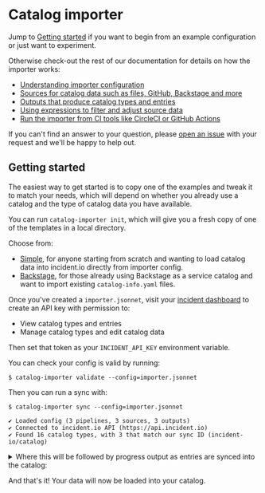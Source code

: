 # Catalog importer

Jump to [Getting started](#getting-started) if you want to begin from an example
configuration or just want to experiment.

Otherwise check-out the rest of our documentation for details on how the
importer works:

- [Understanding importer configuration](config.md)
- [Sources for catalog data such as files, GitHub, Backstage and more](sources.md)
- [Outputs that produce catalog types and entries](outputs.md)
- [Using expressions to filter and adjust source data](expressions.md)
- [Run the importer from CI tools like CircleCI or GitHub Actions](deploying.md)

[open-issue]: https://github.com/incident-io/catalog-importer/issues/new

If you can't find an answer to your question, please [open an issue][open-issue]
with your request and we'll be happy to help out.

## Getting started

[api-keys]: https://app.incident.io/settings/api-keys
[jsonnet]: https://jsonnet.org/
[vscode]: https://marketplace.visualstudio.com/items?itemName=Grafana.vscode-jsonnet
[cel]: https://github.com/google/cel-spec

The easiest way to get started is to copy one of the examples and tweak it to
match your needs, which will depend on whether you already use a catalog and the
type of catalog data you have available.

You can run `catalog-importer init`, which will give you a fresh copy of one of
the templates in a local directory.

Choose from:

- [Simple](simple), for anyone starting from scratch and wanting to load catalog
  data into incident.io directly from importer config.
- [Backstage](backstage), for those already using Backstage as a service catalog
  and want to import existing `catalog-info.yaml` files.

Once you've created a `importer.jsonnet`, visit your [incident dashboard][api-keys]
to create an API key with permission to:

- View catalog types and entries
- Manage catalog types and edit catalog data

Then set that token as your `INCIDENT_API_KEY` environment variable.

You can check your config is valid by running:

```
$ catalog-importer validate --config=importer.jsonnet
```

Then you can run a sync with:

```console
$ catalog-importer sync --config=importer.jsonnet

✔ Loaded config (3 pipelines, 3 sources, 3 outputs)
✔ Connected to incident.io API (https://api.incident.io)
✔ Found 16 catalog types, with 3 that match our sync ID (incident-io/catalog)
```

<details>
  <summary>
    Where this will be followed by progress output as entries are synced into
    the catalog:
  </summary>

```
↻ Creating catalog types that don't yet exist...
  ✔ Custom["Feature"] (id=01GYZMPSJPBE1ZFDF1ESEWFYZF)
  ✔ Custom["Integration"] (id=01GYZMPSV08SYE4RF49C3JZT76)
  ✔ Custom["Team"] (id=01GYZMPT7C692DXCEVHFHVKZAQ)

↻ Syncing catalog type schemas...
  ✔ Custom["Feature"] (id=01GYZMPSJPBE1ZFDF1ESEWFYZF)
  ✔ Custom["Integration"] (id=01GYZMPSV08SYE4RF49C3JZT76)
  ✔ Custom["Team"] (id=01GYZMPT7C692DXCEVHFHVKZAQ)

↻ Syncing pipeline... (Custom["Feature"])

  ↻ Loading data from sources...
    ✔ inline (found 30 entries)

  ↻ Syncing entries...

    ↻ Custom["Feature"]
      ✔ Building entries... (found 30 entries matching filters)
      ✔ No entries to delete
      ✔ Creating new entries in catalog... (30 entries to create)
      ✔ No existing entries to update

↻ Syncing pipeline... (Custom["Integration"])

  ↻ Loading data from sources...
    ✔ inline (found 21 entries)

  ↻ Syncing entries...

    ↻ Custom["Integration"]
      ✔ Building entries... (found 21 entries matching filters)
      ✔ No entries to delete
      ✔ Creating new entries in catalog... (21 entries to create)
      ✔ No existing entries to update

↻ Syncing pipeline... (Custom["Team"])

  ↻ Loading data from sources...
    ✔ inline (found 3 entries)

  ↻ Syncing entries...

    ↻ Custom["Team"]
      ✔ Building entries... (found 3 entries matching filters)
      ✔ No entries to delete
      ✔ Creating new entries in catalog... (3 entries to create)
      ✔ No existing entries to update
```

</details>

And that's it! Your data will now be loaded into your catalog.
